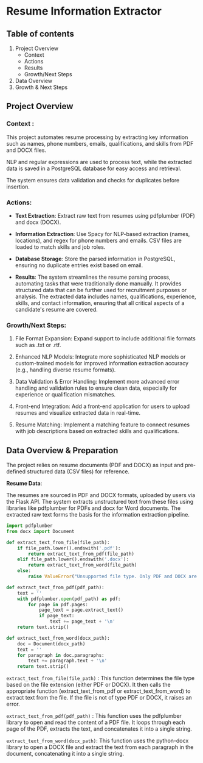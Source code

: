 # Resume Information Extractor

## Table of contents

1. Project Overview
    - Context
    - Actions
    - Results
    - Growth/Next Steps
2. Data Overview
3. Growth & Next Steps

## Project Overview

### Context : 

This project automates resume processing by extracting key information such as names, phone numbers, emails, qualifications, and skills from PDF and DOCX files. 

NLP and regular expressions are used to process text, while the extracted data is saved in a PostgreSQL database for easy access and retrieval. 

The system ensures data validation and checks for duplicates before insertion.

### Actions:

- **Text Extraction**: Extract raw text from resumes using pdfplumber (PDF) and docx (DOCX).

- **Information Extraction**: Use Spacy for NLP-based extraction (names, locations), and regex for phone numbers and emails. CSV files are loaded to match skills and job roles.

- **Database Storage**: Store the parsed information in PostgreSQL, ensuring no duplicate entries exist based on email.

- **Results**: The system streamlines the resume parsing process, automating tasks that were traditionally done manually. It provides structured data that can be further used for recruitment purposes or analysis. The extracted data includes names, qualifications, experience, skills, and contact information, ensuring that all critical aspects of a candidate's resume are covered.

### Growth/Next Steps:

1. File Format Expansion: Expand support to include additional file formats such as .txt or .rtf.

2. Enhanced NLP Models: Integrate more sophisticated NLP models or custom-trained models for improved information extraction accuracy (e.g., handling diverse resume formats).

3. Data Validation & Error Handling: Implement more advanced error handling and validation rules to ensure clean data, especially for experience or qualification mismatches.

4. Front-end Integration: Add a front-end application for users to upload resumes and visualize extracted data in real-time.

5. Resume Matching: Implement a matching feature to connect resumes with job descriptions based on extracted skills and qualifications.

## Data Overview & Preparation
The project relies on resume documents (PDF and DOCX) as input and pre-defined structured data (CSV files) for reference.

**Resume Data**:

The resumes are sourced in PDF and DOCX formats, uploaded by users via the Flask API. The system extracts unstructured text from these files using libraries like pdfplumber for PDFs and docx for Word documents. The extracted raw text forms the basis for the information extraction pipeline.

```python
import pdfplumber 
from docx import Document

def extract_text_from_file(file_path):
    if file_path.lower().endswith('.pdf'):
        return extract_text_from_pdf(file_path)
    elif file_path.lower().endswith('.docx'):
        return extract_text_from_word(file_path)
    else:
        raise ValueError("Unsupported file type. Only PDF and DOCX are supported.")

def extract_text_from_pdf(pdf_path):
    text = ''
    with pdfplumber.open(pdf_path) as pdf:
        for page in pdf.pages:
            page_text = page.extract_text()
            if page_text:
                text += page_text + '\n'
    return text.strip()

def extract_text_from_word(docx_path):
    doc = Document(docx_path)
    text = ''
    for paragraph in doc.paragraphs:
        text += paragraph.text + '\n'
    return text.strip()
```

```extract_text_from_file(file_path)``` : This function determines the file type based on the file extension (either PDF or DOCX). It then calls the appropriate function (extract_text_from_pdf or extract_text_from_word) to extract text from the file. If the file is not of type PDF or DOCX, it raises an error.

```extract_text_from_pdf(pdf_path)``` : This function uses the pdfplumber library to open and read the content of a PDF file. It loops through each page of the PDF, extracts the text, and concatenates it into a single string.

```extract_text_from_word(docx_path)```: This function uses the python-docx library to open a DOCX file and extract the text from each paragraph in the document, concatenating it into a single string.
